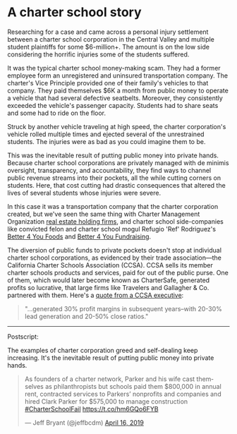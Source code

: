 # A charter school story

Researching for a case and came across a personal injury settlement between a charter school corporation in the Central Valley and multiple student plaintiffs for some $6-million+. The amount is on the low side considering the horrific injuries some of the students suffered.

It was the typical charter school money-making scam. They had a former employee form an unregistered and uninsured transportation company. The charter's Vice Principle provided one of their family's vehicles to that company. They paid themselves $6K a month from public money to operate a vehicle that had several defective seatbelts. Moreover, they consistently exceeded the vehicle's passenger capacity. Students had to share seats and some had to ride on the floor.

Struck by another vehicle traveling at high speed, the charter corporation's vehicle rolled multiple times and ejected several of the unrestrained students. The injuries were as bad as you could imagine them to be.

This was the inevitable result of putting public money into private hands. Because charter school corporations are privately managed with de minimis oversight, transparency, and accountability, they find ways to channel public revenue streams into their pockets, all the while cutting corners on students. Here, that cost cutting had drastic consequences that altered the lives of several students whose injuries were severe.

In this case it was a transportation company that the charter corporation created, but we've seen the same thing with Charter Management Organization [real estate holding firms](http://www.forbes.com/sites/greatspeculations/2013/09/10/charter-school-gravy-train-runs-express-to-fat-city/), and charter school side-companies like convicted felon and charter school mogul Refugio 'Ref' Rodriguez's [Better 4 You Foods](https://www.latimes.com/local/lanow/la-me-ln-lausd-probe-puc-contract-20150504-story.html) and [Better 4 You Fundraising](https://www.scpr.org/news/2017/09/28/76069/the-26-000-question-how-lausd-board-member-ref-rod/).

The diversion of public funds to private pockets doesn't stop at individual charter school corporations, as evidenced by their trade association—the California Charter Schools Association (CCSA). CCSA sells its member charter schools products and services, paid for out of the public purse. One of them, which would later become known as CharterSafe, generated profits so lucrative, that large firms like Travelers and Gallagher & Co. partnered with them. Here's a [quote from a CCSA executive](https://www.laprogressive.com/charter-school-profits/):

> "…generated 30% profit margins in subsequent years–with 20-30% lead generation and 20-50% close ratios." 

* * *

Postscript:

The examples of charter corporation greed and self-dealing keep increasing. It's the inevitable result of putting public money into private hands.

<blockquote class="twitter-tweet" data-lang="en"><p lang="en" dir="ltr">As founders of a charter network, Parker and his wife cast themselves as philanthropists but schools paid them $800,000 in annual rent, contracted services to Parkers’ nonprofits and companies and hired Clark Parker for $575,000 to manage construction <a href="https://twitter.com/hashtag/CharterSchoolFail?src=hash&amp;ref_src=twsrc%5Etfw">#CharterSchoolFail</a> <a href="https://t.co/hm6GQo6FYB">https://t.co/hm6GQo6FYB</a></p>&mdash; Jeff Bryant (@jeffbcdm) <a href="https://twitter.com/jeffbcdm/status/1118272860739592192?ref_src=twsrc%5Etfw">April 16, 2019</a></blockquote> <script async src="https://platform.twitter.com/widgets.js" charset="utf-8"></script>
